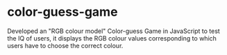 # color-guess-game
Developed an "RGB colour model" Color-guess Game in JavaScript to test the IQ of users, it displays the RGB colour values corresponding to which users have to choose the correct colour.
